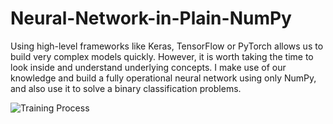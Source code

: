 # Neural-Network-in-Plain-NumPy
Using high-level frameworks like Keras, TensorFlow or PyTorch allows us to build very complex models quickly. However, it is worth taking the time to look inside and understand underlying concepts. I make use of our knowledge and build a fully operational neural network using only NumPy, and also use it to solve a binary classification problems.

![Training Process](Training_process.gif)
